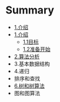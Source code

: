 # Summary

* [1.介绍](README.md)
* [1.介绍](1jie_shao.md)
   * [1.1目标](11mu_biao.md)
   * [1.2准备开始](12zhun_bei_kai_shi.md)
* [2.算法分析](chapter1.md)
* 3.基本数据结构
* 4.递归
* 排序和查找
* [6.树和树算法](shu_he_shu_suan_fa.md)
* 图和图算法

